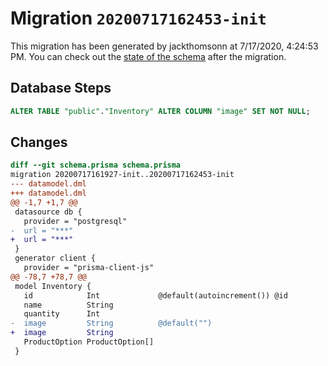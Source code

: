 # Migration `20200717162453-init`

This migration has been generated by jackthomsonn at 7/17/2020, 4:24:53 PM.
You can check out the [state of the schema](./schema.prisma) after the migration.

## Database Steps

```sql
ALTER TABLE "public"."Inventory" ALTER COLUMN "image" SET NOT NULL;
```

## Changes

```diff
diff --git schema.prisma schema.prisma
migration 20200717161927-init..20200717162453-init
--- datamodel.dml
+++ datamodel.dml
@@ -1,7 +1,7 @@
 datasource db {
   provider = "postgresql"
-  url = "***"
+  url = "***"
 }
 generator client {
   provider = "prisma-client-js"
@@ -78,7 +78,7 @@
 model Inventory {
   id            Int             @default(autoincrement()) @id
   name          String
   quantity      Int
-  image         String          @default("")
+  image         String
   ProductOption ProductOption[]
 }
```



